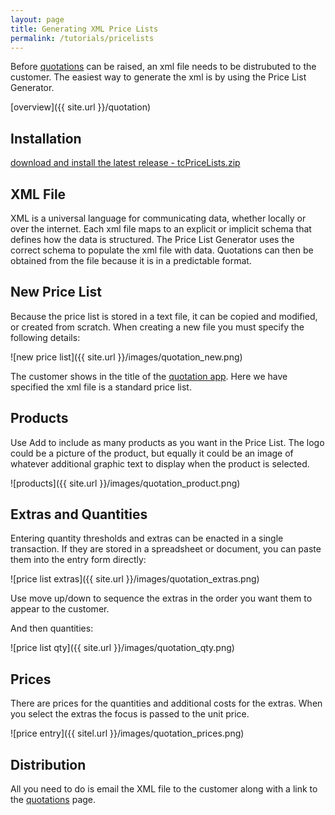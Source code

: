 ```yaml
---
layout: page
title: Generating XML Price Lists
permalink: /tutorials/pricelists
---
```


Before [quotations](./quotations) can be raised, an xml file needs to be distrubuted to the customer. The easiest way to generate the xml is by using the Price List Generator.

[overview]({{ site.url }}/quotation)

## Installation

[download and install the latest release - tcPriceLists.zip](https://github.com/tradecontrol/quotations/releases)

## XML File

XML is a universal language for communicating data, whether locally or over the internet. Each xml file maps to an explicit or implicit schema that defines how the data is structured. The Price List Generator uses the correct schema to populate the xml file with data. Quotations can then be obtained from the file because it is in a predictable format.
 
## New Price List

Because the price list is stored in a text file, it can be copied and modified, or created from scratch. When creating a new file you must specify the following details:

![new price list]({{ site.url }}/images/quotation_new.png)

The customer shows in the title of the [quotation app](./quotations). Here we have specified the xml file is a standard price list.

## Products

Use Add to include as many products as you want in the Price List. The logo could be a picture of the product, but equally it could be an image of whatever additional graphic text to display when the product is selected.

![products]({{ site.url }}/images/quotation_product.png)

## Extras and Quantities

Entering quantity thresholds and extras can be enacted in a single transaction. If they are stored in a spreadsheet or document, you can paste them into the entry form directly:

![price list extras]({{ site.url }}/images/quotation_extras.png)

Use move up/down to sequence the extras in the order you want them to appear to the customer.

And then quantities:

![price list qty]({{ site.url }}/images/quotation_qty.png)

## Prices

There are prices for the quantities and additional costs for the extras. When you select the extras the focus is passed to the unit price.

![price entry]({{ sitel.url }}/images/quotation_prices.png)

## Distribution

All you need to do is email the XML file to the customer along with a link to the [quotations](./quotations) page.
